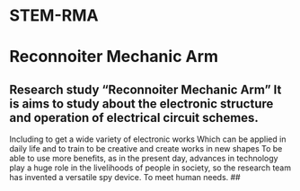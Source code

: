 # STEM-RMA
# Reconnoiter Mechanic Arm
## Research study “Reconnoiter Mechanic Arm” It is aims to study about the electronic structure and operation of electrical circuit schemes.
Including to get a wide variety of electronic works Which can be applied in daily life and to train to be creative and create works in new shapes
To be able to use more benefits, as in the present day, advances in technology play a huge role in the livelihoods of people in society, so the research 
team has invented a versatile spy device. To meet human needs. ##
